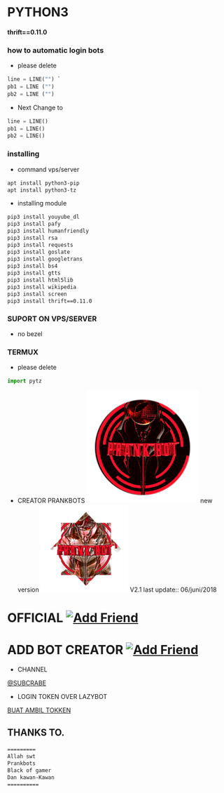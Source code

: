 # PYTHON3
#### thrift==0.11.0
### how to automatic login bots
- please delete 
``` py
line = LINE("") `
pb1 = LINE ("") 
pb2 = LINE ("") 
```
- Next Change to 
``` py
line = LINE()
pb1 = LINE()
pb2 = LINE()
```
### installing
- command vps/server
```
apt install python3-pip
apt install python3-tz
```
- installing module
```
pip3 install youyube_dl
pip3 install pafy
pip3 install humanfriendly
pip3 install rsa
pip3 install requests
pip3 install goslate
pip3 install googletrans
pip3 install bs4
pip3 install gtts
pip3 install html5lib
pip3 install wikipedia
pip3 install screen
pip3 install thrift==0.11.0
```
### SUPORT ON VPS/SERVER
- no bezel
### TERMUX
- please delete
``` py
import pytz
```
- CREATOR PRANKBOTS
![Prankbots](gnb_ic_linenews_normal.png) new version ![Prankbots](bgpassnumber.png)
V2.1 last update::
06/juni/2018
# OFFICIAL <a href="https://line.me/R/ti/p/%40gnh2780p"><img height="36" border="0" alt="Add Friend" src="https://scdn.line-apps.com/n/line_add_friends/btn/en.png"></a>

# ADD BOT CREATOR <a href="https://line.me/R/ti/p/~adiputra.95"><img height="36" border="0" alt="Add Friend" src="https://scdn.line-apps.com/n/line_add_friends/btn/en.png"></a>
- CHANNEL

[@SUBCRABE](https://www.youtube.com/channel/UCycBrqSWEHdk-slnhUmGWiQ)
- LOGIN TOKEN OVER LAZYBOT

[BUAT AMBIL TOKKEN](https://boteater.com/sniff/)

## THANKS TO.
```
=========
Allah swt
Prankbots
Black of gamer
Dan kawan-Kawan
==========
```

